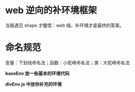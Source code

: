 # web 逆向的补环境框架
当我遇见 shape 才醒悟：web 端，补环境才是最终的答案。

# 命名规范
变量：下划线命名法；函数：小驼峰命名法；类：大驼峰命名法

**baseEnv 放一些基本的环境代码**

**divEnv.js 中放你补充的环境**